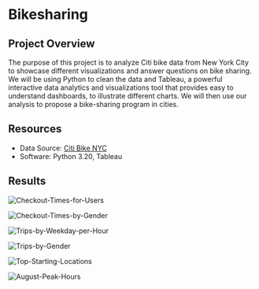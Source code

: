# Bikesharing

## Project Overview

The purpose of this project is to analyze Citi bike data from New York City to showcase different visualizations and answer questions on bike sharing. We will be using Python to clean the data and Tableau, a powerful interactive data analytics and visualizations tool that provides easy to understand dashboards, to illustrate different charts. We will then use our analysis to propose a bike-sharing program in cities.

## Resources

+ Data Source: [Citi Bike NYC](https://ride.citibikenyc.com/system-data)
+ Software: Python 3.20, Tableau

## Results

![Checkout-Times-for-Users](https://user-images.githubusercontent.com/29410712/196068945-ecd8f890-9660-4526-acba-e8b71f690c69.png)

![Checkout-Times-by-Gender](https://user-images.githubusercontent.com/29410712/196068955-b5532c89-5890-4225-83f8-9c3ba470f1af.png)

![Trips-by-Weekday-per-Hour](https://user-images.githubusercontent.com/29410712/196068968-947f75ec-1d99-4fdb-aa96-47dd621e9e9a.png)

![Trips-by-Gender](https://user-images.githubusercontent.com/29410712/196068973-068f0c48-65e0-49bf-965b-c03e1b1c8114.png)

![Top-Starting-Locations](https://user-images.githubusercontent.com/29410712/196068983-f49b3776-d3d2-4aa7-b2ff-b8b8fd397ac0.png)

![August-Peak-Hours](https://user-images.githubusercontent.com/29410712/196068996-96c85019-d16d-4c8e-a047-076c3ebbb9c4.png)


